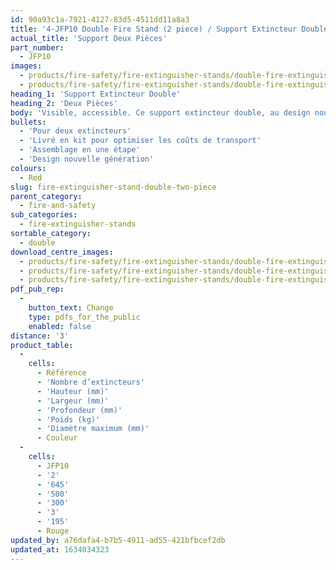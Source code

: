 ```yaml
---
id: 90a93c1a-7921-4127-83d5-4511dd11a8a3
title: '4-JFP10 Double Fire Stand (2 piece) / Support Extincteur Double (Deux Pièces)'
actual_title: 'Support Deux Pièces'
part_number:
  - JFP10
images:
  - products/fire-safety/fire-extinguisher-stands/double-fire-extinguisher-stands/jfp10/images-lr/Product_Image_776x776_(518x518_focus_area)-JFP10_01.jpg
  - products/fire-safety/fire-extinguisher-stands/double-fire-extinguisher-stands/jfp10/images-lr/Product_Image_776x776_(518x518_focus_area)-JFP10_02.jpg
heading_1: 'Support Extincteur Double'
heading_2: 'Deux Pièces'
body: 'Visible, accessible. Ce support extincteur double, au design nouvelle génération, est composé de deux pièces à assembler.'
bullets:
  - 'Pour deux extincteurs'
  - 'Livré en kit pour optimiser les coûts de transport'
  - 'Assemblage en une étape'
  - 'Design nouvelle génération'
colours:
  - Red
slug: fire-extinguisher-stand-double-two-piece
parent_category:
  - fire-and-safety
sub_categories:
  - fire-extinguisher-stands
sortable_category:
  - double
download_centre_images:
  - products/fire-safety/fire-extinguisher-stands/double-fire-extinguisher-stands/jfp10/images-hr/JFP10_01.jpg
  - products/fire-safety/fire-extinguisher-stands/double-fire-extinguisher-stands/jfp10/images-hr/JFP10_02.jpg
  - products/fire-safety/fire-extinguisher-stands/double-fire-extinguisher-stands/jfp10/images-hr/JFP10_03.jpg
pdf_pub_rep:
  -
    button_text: Change
    type: pdfs_for_the_public
    enabled: false
distance: '3'
product_table:
  -
    cells:
      - Référence
      - 'Nombre d’extincteurs'
      - 'Hauteur (mm)'
      - 'Largeur (mm)'
      - 'Profondeur (mm)'
      - 'Poids (kg)'
      - 'Diamètre maximum (mm)'
      - Couleur
  -
    cells:
      - JFP10
      - '2'
      - '645'
      - '500'
      - '300'
      - '3'
      - '195'
      - Rouge
updated_by: a76dafa4-b7b5-4911-ad55-421bfbcef2db
updated_at: 1634034323
---
```

